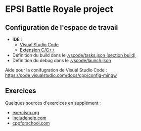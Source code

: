 # EPSI Battle Royale project

## Configuration de l'espace de travail

* **IDE** :
  * [Visual Studio Code](https://code.visualstudio.com/)
  * [Extension C/C++](https://github.com/microsoft/vscode-cpptools)
* Définition du build dans le [.vscode/tasks.json (section build)](https://github.com/GBO/epsi-br/blob/master/.vscode/tasks.json#L24)
* Définition du debug dans le [.vscode/launch.json](https://github.com/GBO/epsi-br/blob/master/.vscode/launch.json)

Aide pour la conifugration de Visual Studio Code : https://code.visualstudio.com/docs/cpp/config-mingw


## Exercices

Quelques sources d'exercices en supplément :
* [exercism.org](https://exercism.org/tracks/cpp/exercises)
* [includehelp.com](https://www.includehelp.com/cpp-programming-examples-solved-cpp-programs.aspx)
* [cppforschool.com](http://www.cppforschool.com/index.html)


